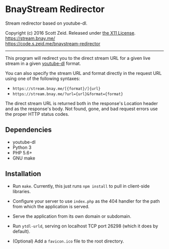 BnayStream Redirector
=====================

Stream redirector based on youtube-dl.

Copyright (c) 2016 Scott Zeid.
Released under [the X11 License](https://tldrlegal.com/l/x11).  
<https://stream.bnay.me/>  
<https://code.s.zeid.me/bnaystream-redirector>

- - - -

This program will redirect you to the direct stream URL for a given live stream
in a given [youtube-dl](https://rg3.github.io/youtube-dl/) format.

You can also specify the stream URL and format directly in the request
URL using one of the following syntaxes:

* `https://stream.bnay.me/[{format}/]{url}`
* `https://stream.bnay.me/?url={url}&format={format}`

The direct stream URL is returned both in the response's Location header and
as the response's body.  Not found, gone, and bad request errors use the proper
HTTP status codes.


Dependencies
------------

* youtube-dl
* Python 3
* PHP 5.6+
* GNU make


Installation
------------

* Run `make`.  Currently, this just runs `npm install` to pull in client-side
  libraries.

* Configure your server to use `index.php` as the 404 handler for the path from
  which the application is served.

* Serve the application from its own domain or subdomain.

* Run `ytdl-urld`, serving on localhost TCP port 26298 (which it does by
  default).

* (Optional) Add a `favicon.ico` file to the root directory.

